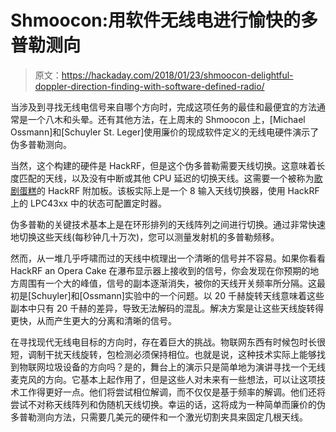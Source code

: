 # Shmoocon:用软件无线电进行愉快的多普勒测向

> 原文：<https://hackaday.com/2018/01/23/shmoocon-delightful-doppler-direction-finding-with-software-defined-radio/>

当涉及到寻找无线电信号来自哪个方向时，完成这项任务的最佳和最便宜的方法通常是一个八木和头晕。还有其他方法，在上周末的 Shmoocon 上，[Michael Ossmann]和[Schuyler St. Leger]使用廉价的现成软件定义的无线电硬件演示了伪多普勒测向。

当然，这个构建的硬件是 HackRF，但是这个伪多普勒需要天线切换。这意味着长度匹配的天线，以及没有中断或其他 CPU 延迟的切换天线。这需要一个被称为[歌剧蛋糕](https://github.com/mossmann/hackrf/wiki/Opera-Cake)的 HackRF 附加板。该板实际上是一个 8 输入天线切换器，使用 HackRF 上的 LPC43xx 中的状态可配置定时器。

伪多普勒的关键技术基本上是在环形排列的天线阵列之间进行切换。通过非常快速地切换这些天线(每秒钟几十万次)，您可以测量发射机的多普勒频移。

然而，从一堆几乎呼啸而过的天线中梳理出一个清晰的信号并不容易。如果你看看 HackRF an Opera Cake 在瀑布显示器上接收到的信号，你会发现在你预期的地方周围有一个大的峰值，信号的副本逐渐消失，被你的天线开关频率所分隔。这最初是[Schuyler]和[Ossmann]实验中的一个问题。以 20 千赫旋转天线意味着这些副本中只有 20 千赫的差异，导致无法解码的混乱。解决方案是让这些天线旋转得更快，从而产生更大的分离和清晰的信号。

在寻找现代无线电目标的方向时，存在着巨大的挑战。物联网东西有时候包时长很短，调制干扰天线旋转，包检测必须保持相位。也就是说，这种技术实际上能够找到物联网垃圾设备的方向吗？是的，舞台上的演示只是简单地为演讲寻找一个无线麦克风的方向。它基本上起作用了，但是这些人对未来有一些想法，可以让这项技术工作得更好一点。他们将尝试相位解调，而不仅仅是基于频率的解调。他们还将尝试不对称天线阵列和伪随机天线切换。幸运的话，这将成为一种简单而廉价的伪多普勒测向方法，只需要几美元的硬件和一个激光切割夹具来固定几根天线。